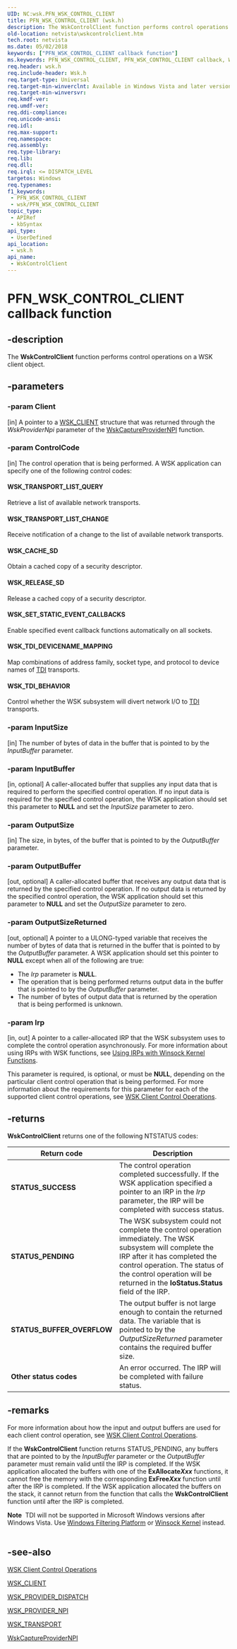 ```yaml
---
UID: NC:wsk.PFN_WSK_CONTROL_CLIENT
title: PFN_WSK_CONTROL_CLIENT (wsk.h)
description: The WskControlClient function performs control operations on a WSK client object.
old-location: netvista\wskcontrolclient.htm
tech.root: netvista
ms.date: 05/02/2018
keywords: ["PFN_WSK_CONTROL_CLIENT callback function"]
ms.keywords: PFN_WSK_CONTROL_CLIENT, PFN_WSK_CONTROL_CLIENT callback, WskControlClient, WskControlClient callback function [Network Drivers Starting with Windows Vista], netvista.wskcontrolclient, wsk/WskControlClient, wskref_11f754a6-78c0-44ca-8dbc-75521ed659b7.xml
req.header: wsk.h
req.include-header: Wsk.h
req.target-type: Universal
req.target-min-winverclnt: Available in Windows Vista and later versions of the Windows operating   systems.
req.target-min-winversvr: 
req.kmdf-ver: 
req.umdf-ver: 
req.ddi-compliance: 
req.unicode-ansi: 
req.idl: 
req.max-support: 
req.namespace: 
req.assembly: 
req.type-library: 
req.lib: 
req.dll: 
req.irql: <= DISPATCH_LEVEL
targetos: Windows
req.typenames: 
f1_keywords:
 - PFN_WSK_CONTROL_CLIENT
 - wsk/PFN_WSK_CONTROL_CLIENT
topic_type:
 - APIRef
 - kbSyntax
api_type:
 - UserDefined
api_location:
 - wsk.h
api_name:
 - WskControlClient
---
```


# PFN_WSK_CONTROL_CLIENT callback function


## -description

The <b>WskControlClient</b> function performs control operations on a WSK client object.

## -parameters

### -param Client 

[in]
A pointer to a <a href="/windows-hardware/drivers/network/wsk-client">WSK_CLIENT</a> structure that was returned through the  <i>WskProviderNpi</i> parameter of the <a href="/windows-hardware/drivers/ddi/wsk/nf-wsk-wskcaptureprovidernpi"> WskCaptureProviderNPI</a> function.

### -param ControlCode 

[in]
The control operation that is being performed. A WSK application can specify one of the following control codes:



#### WSK_TRANSPORT_LIST_QUERY

Retrieve a list of available network transports.



#### WSK_TRANSPORT_LIST_CHANGE

Receive notification of a change to the list of available network transports.



#### WSK_CACHE_SD

Obtain a cached copy of a security descriptor.



#### WSK_RELEASE_SD

Release a cached copy of a security descriptor.



#### WSK_SET_STATIC_EVENT_CALLBACKS

Enable specified event callback functions automatically on all sockets.



#### WSK_TDI_DEVICENAME_MAPPING

Map combinations of address family, socket type, and protocol to device names of <a href="/previous-versions/windows/hardware/network/ff565094(v=vs.85)">TDI</a> transports.



#### WSK_TDI_BEHAVIOR

Control whether the WSK subsystem will divert network I/O to <a href="/previous-versions/windows/hardware/network/ff565094(v=vs.85)">TDI</a> transports.

### -param InputSize 

[in]
The number of bytes of data in the buffer that is pointed to by the <i>InputBuffer</i> parameter.

### -param InputBuffer 

[in, optional]
A caller-allocated buffer that supplies any input data that is required to perform the specified control operation. If no input data is required for the specified control operation, the WSK application should set this parameter to <b>NULL</b> and set the <i>InputSize</i> parameter to zero.

### -param OutputSize 

[in]
The size, in bytes, of the buffer that is pointed to by the <i>OutputBuffer</i> parameter.

### -param OutputBuffer 

[out, optional]
A caller-allocated buffer that receives any output data that is returned by the specified control operation. If no output data is returned by the specified control operation, the WSK application should set this parameter to <b>NULL</b> and set the <i>OutputSize</i> parameter to zero.

### -param OutputSizeReturned 

[out, optional]
A pointer to a ULONG-typed variable that receives the number of bytes of data that is returned in the buffer that is pointed to by the <i>OutputBuffer</i> parameter. A WSK application should set this pointer to <b>NULL</b> except when all of the following are true:
     

<ul>
<li>
The <i>Irp</i> parameter is <b>NULL</b>.

</li>
<li>
The operation that is being performed returns output data in the buffer that is pointed to by the <i>OutputBuffer</i> parameter.

</li>
<li>
The number of bytes of output data that is returned by the operation that is being performed is unknown.

</li>
</ul>

### -param Irp 

[in, out]
A pointer to a caller-allocated IRP that the WSK subsystem uses to complete the control operation asynchronously. For more information about using IRPs with WSK functions, see <a href="/windows-hardware/drivers/network/using-irps-with-winsock-kernel-functions">Using IRPs with Winsock Kernel Functions</a>.
     

This parameter is required, is optional, or must be <b>NULL</b>, depending on the particular client control operation that is being performed. For more information about the requirements for this parameter for each of the supported client control operations, see <a href="/windows-hardware/drivers/network/performing-control-operations-on-a-client-object">WSK Client Control Operations</a>.

## -returns

<b>WskControlClient</b> returns one of the following NTSTATUS codes:

|Return code|Description|
|--- |--- |
|**STATUS_SUCCESS**|The control operation completed successfully. If the WSK application specified a pointer to an IRP in the _Irp_ parameter, the IRP will be completed with success status.|
|**STATUS_PENDING**|The WSK subsystem could not complete the control operation immediately. The WSK subsystem will complete the IRP after it has completed the control operation. The status of the control operation will be returned in the **IoStatus.Status** field of the IRP.|
|**STATUS_BUFFER_OVERFLOW**|The output buffer is not large enough to contain the returned data. The variable that is pointed to by the _OutputSizeReturned_ parameter contains the required buffer size.|
|**Other status codes**|An error occurred. The IRP will be completed with failure status.|

## -remarks

For more information about how the input and output buffers are used for each client control operation, see <a href="/windows-hardware/drivers/network/performing-control-operations-on-a-client-object">WSK Client Control Operations</a>.

If the <b>WskControlClient</b> function returns STATUS_PENDING, any buffers that are pointed to by the  <i>InputBuffer</i> parameter or the <i>OutputBuffer</i> parameter must remain valid until the IRP is completed. If the WSK application allocated the buffers with one of the <b>ExAllocate<i>Xxx</i></b> functions, it cannot free the memory with the corresponding <b>ExFree<i>Xxx</i></b> function until after the IRP is completed. If the WSK application allocated the buffers on the stack, it cannot return from the function that calls the <b>WskControlClient</b> function until after the IRP is completed.

<div class="alert"><b>Note</b>  TDI will not be supported in Microsoft Windows versions after Windows Vista. Use <a href="/windows-hardware/drivers/ddi/_netvista/">Windows Filtering Platform</a> or <a href="/windows-hardware/drivers/ddi/_netvista/">Winsock Kernel</a> instead.</div>
<div> </div>

## -see-also

<a href="/windows-hardware/drivers/network/performing-control-operations-on-a-client-object">WSK Client Control Operations</a>



<a href="/windows-hardware/drivers/network/wsk-client">WSK_CLIENT</a>



<a href="/windows-hardware/drivers/ddi/wsk/ns-wsk-_wsk_provider_dispatch">WSK_PROVIDER_DISPATCH</a>



<a href="/windows-hardware/drivers/ddi/wsk/ns-wsk-_wsk_provider_npi">WSK_PROVIDER_NPI</a>



<a href="/windows-hardware/drivers/ddi/wsk/ns-wsk-_wsk_transport">WSK_TRANSPORT</a>



<a href="/windows-hardware/drivers/ddi/wsk/nf-wsk-wskcaptureprovidernpi">WskCaptureProviderNPI</a>
